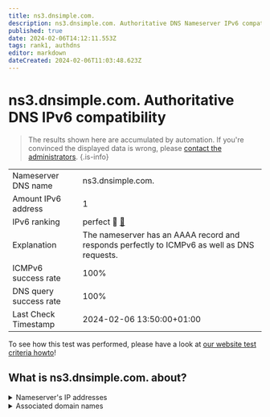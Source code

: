 ```yaml
---
title: ns3.dnsimple.com.
description: ns3.dnsimple.com. Authoritative DNS Nameserver IPv6 compatibility
published: true
date: 2024-02-06T14:12:11.553Z
tags: rank1, authdns
editor: markdown
dateCreated: 2024-02-06T11:03:48.623Z
---
```


# ns3.dnsimple.com. Authoritative DNS IPv6 compatibility

> The results shown here are accumulated by automation. If you're convinced the displayed data is wrong, please [contact the administrators](/howto/chat). 
{.is-info}




|   |   |
| - | - |
| Nameserver DNS name | ns3.dnsimple.com.
| Amount IPv6 address | 1
| IPv6 ranking | perfect :1st_place_medal: [🔗](/howto/ranking) |
| Explanation | The nameserver has an AAAA record and responds perfectly to ICMPv6 as well as DNS requests. |
| ICMPv6 success rate | 100%|
| DNS query success rate | 100% |
| Last Check Timestamp | 2024-02-06 13:50:00+01:00 |

To see how this test was performed, please have a look at [our website test criteria howto](/howto/testcriteria/authdns)!


## What is ns3.dnsimple.com. about?




<details>
<summary>Nameserver's IP addresses</summary>

2400:cb00:2049:1::a29f:1a04

</details>



<details>
<summary>Associated domain names</summary>

pytorch.org

rethinkdb.com

</details>
